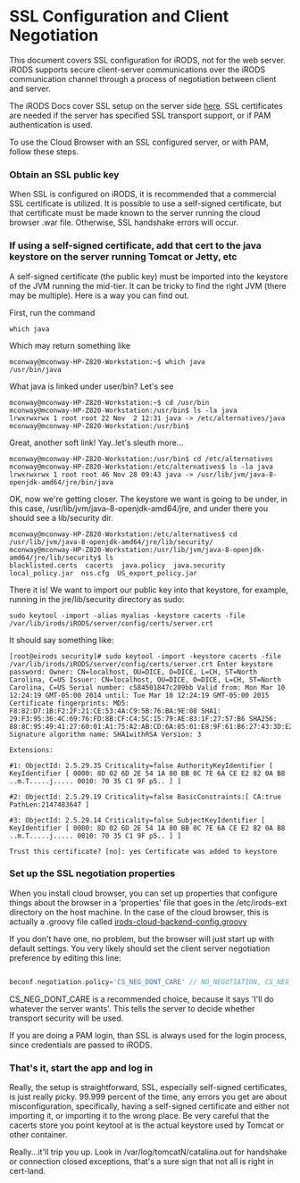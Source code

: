 # SSL Configuration and Client Negotiation

This document covers SSL configuration for iRODS, not for the web server.  iRODS supports secure client-server communications
over the iRODS communication channel through a process of negotiation between client and server.

The iRODS Docs cover SSL setup on the server side [here](https://docs.irods.org/4.2.0/plugins/pluggable_authentication/#server-ssl-setup).
SSL certificates are needed if the server has specified SSL transport support, or if PAM authentication is used. 

To use the Cloud Browser with an SSL configured server, or with PAM, follow these steps.

### Obtain an SSL public key

When SSL is configured on iRODS, it is recommended that a commercial SSL certificate is utilized.  It is possible to use a
self-signed certificate, but that certificate must be made known to the server running the cloud browser .war file.  Otherwise,
SSL handshake errors will occur.

### If using a self-signed certificate, add that cert to the java keystore on the server running Tomcat or Jetty, etc

A self-signed certificate (the public key) must be imported into the keystore of the JVM running the mid-tier.  It 
can be tricky to find the right JVM (there may be multiple). Here is a way you can find out.

First, run the command

```
which java
```

Which may return something like
 
```
mconway@mconway-HP-Z820-Workstation:~$ which java
/usr/bin/java

```

What java is linked under user/bin?  Let's see

```
mconway@mconway-HP-Z820-Workstation:~$ cd /usr/bin
mconway@mconway-HP-Z820-Workstation:/usr/bin$ ls -la java
lrwxrwxrwx 1 root root 22 Nov  2 12:31 java -> /etc/alternatives/java
mconway@mconway-HP-Z820-Workstation:/usr/bin$ 

```

Great, another soft link!  Yay..let's sleuth more...

```
mconway@mconway-HP-Z820-Workstation:/usr/bin$ cd /etc/alternatives
mconway@mconway-HP-Z820-Workstation:/etc/alternatives$ ls -la java
lrwxrwxrwx 1 root root 46 Nov 28 09:43 java -> /usr/lib/jvm/java-8-openjdk-amd64/jre/bin/java

```

OK, now we're getting closer.  The keystore we want is going to be under, in this case,
/usr/lib/jvm/java-8-openjdk-amd64/jre, and under there you should see a lib/security dir.

```
mconway@mconway-HP-Z820-Workstation:/etc/alternatives$ cd /usr/lib/jvm/java-8-openjdk-amd64/jre/lib/security/
mconway@mconway-HP-Z820-Workstation:/usr/lib/jvm/java-8-openjdk-amd64/jre/lib/security$ ls
blacklisted.certs  cacerts  java.policy  java.security  local_policy.jar  nss.cfg  US_export_policy.jar

```

There it is!  We want to import our public key into that keystore, for example, running in the jre/lib/security directory
as sudo:

``` 
sudo keytool -import -alias myalias -keystore cacerts -file /var/lib/irods/iRODS/server/config/certs/server.crt
```

It should say something like:

``` 
[root@eirods security]# sudo keytool -import -keystore cacerts -file /var/lib/irods/iRODS/server/config/certs/server.crt Enter keystore password: Owner: CN=localhost, OU=DICE, O=DICE, L=CH, ST=North Carolina, C=US Issuer: CN=localhost, OU=DICE, O=DICE, L=CH, ST=North Carolina, C=US Serial number: c584501847c209bb Valid from: Mon Mar 10 12:24:19 GMT-05:00 2014 until: Tue Mar 10 12:24:19 GMT-05:00 2015 Certificate fingerprints: MD5: F8:82:D7:1B:F2:2F:21:CE:53:4A:C9:5B:76:BA:9E:08 SHA1: 29:F3:95:36:4C:69:76:FD:8B:CF:C4:5C:15:79:AE:83:1F:27:57:B6 SHA256: 88:8C:95:49:41:27:60:01:A1:75:A2:AB:CD:6A:85:01:E8:9F:61:B6:27:43:3D:E2:5C:C5:57:71:90:A6:E8:19 Signature algorithm name: SHA1withRSA Version: 3

Extensions:

#1: ObjectId: 2.5.29.35 Criticality=false AuthorityKeyIdentifier [ KeyIdentifier [ 0000: 8D 02 6D 2E 54 1A 80 BB 0C 7E 6A CE E2 82 0A B8 ..m.T.....j..... 0010: 70 35 C1 9F p5.. ] ]

#2: ObjectId: 2.5.29.19 Criticality=false BasicConstraints:[ CA:true PathLen:2147483647 ]

#3: ObjectId: 2.5.29.14 Criticality=false SubjectKeyIdentifier [ KeyIdentifier [ 0000: 8D 02 6D 2E 54 1A 80 BB 0C 7E 6A CE E2 82 0A B8 ..m.T.....j..... 0010: 70 35 C1 9F p5.. ] ]

Trust this certificate? [no]: yes Certificate was added to keystore

```
### Set up the SSL negotiation properties

When you install cloud browser, you can set up properties that configure things about the browser in a 'properties' file
that goes in the /etc/irods-ext directory on the host machine.  In the case of the cloud browser, this is actually a .groovy 
file called [irods-cloud-backend-config.groovy](https://github.com/DICE-UNC/irods-cloud-browser/blob/master/irods-cloud-backend-config.groovy)

If you don't have one, no problem, but the browser will just start up with default settings. You very likely should 
set the client server negotiation preference by editing this line:

```groovy

beconf.negotiation.policy='CS_NEG_DONT_CARE' // NO_NEGOTIATION, CS_NEG_REFUSE, CS_NEG_REQUIRE, CS_NEG_DONT_CARE

```
CS_NEG_DONT_CARE is a recommended choice, because it says 'I'll do whatever the server wants'.  This tells the server to
decide whether transport security will be used.  

If you are doing a PAM login, than SSL is always used for the login process, since credentials are passed to iRODS.  

### That's it, start the app and log in

Really, the setup is straightforward, SSL, especially self-signed certificates, is just really picky.  99.999 percent of the
time, any errors you get are about misconfiguration, specifically, having a self-signed certificate and either
not importing it, or importing it to the wrong place.  Be very careful that the cacerts store you point keytool at is
the actual keystore used by Tomcat or other container.

Really...it'll trip you up.  Look in /var/log/tomcatN/catalina.out for handshake or connection closed exceptions, that's
a sure sign that not all is right in cert-land.

